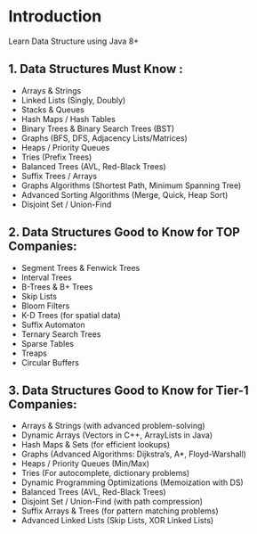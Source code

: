 # Introduction

Learn Data Structure using Java 8+

## 1. Data Structures Must Know :

- Arrays & Strings
- Linked Lists (Singly, Doubly)
- Stacks & Queues
- Hash Maps / Hash Tables
- Binary Trees & Binary Search Trees (BST)
- Graphs (BFS, DFS, Adjacency Lists/Matrices)
- Heaps / Priority Queues
- Tries (Prefix Trees)
- Balanced Trees (AVL, Red-Black Trees)
- Suffix Trees / Arrays
- Graphs Algorithms (Shortest Path, Minimum Spanning Tree)
- Advanced Sorting Algorithms (Merge, Quick, Heap Sort)
- Disjoint Set / Union-Find

## 2. Data Structures Good to Know for TOP Companies:
   
- Segment Trees & Fenwick Trees
- Interval Trees
- B-Trees & B+ Trees
- Skip Lists
- Bloom Filters
- K-D Trees (for spatial data)
- Suffix Automaton
- Ternary Search Trees
- Sparse Tables
- Treaps
- Circular Buffers

  
## 3. Data Structures Good to Know for Tier-1 Companies:

- Arrays & Strings (with advanced problem-solving)
- Dynamic Arrays (Vectors in C++, ArrayLists in Java)
- Hash Maps & Sets (for efficient lookups)
- Graphs (Advanced Algorithms: Dijkstra’s, A*, Floyd-Warshall)
- Heaps / Priority Queues (Min/Max)
- Tries (For autocomplete, dictionary problems)
- Dynamic Programming Optimizations (Memoization with DS)
- Balanced Trees (AVL, Red-Black Trees)
- Disjoint Set / Union-Find (with path compression)
- Suffix Arrays & Trees (for pattern matching problems)
- Advanced Linked Lists (Skip Lists, XOR Linked Lists)
